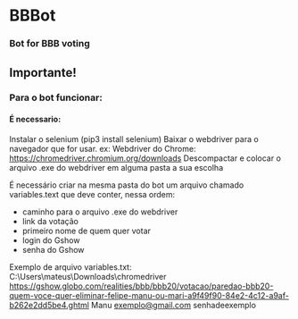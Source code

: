 # BBBot
### Bot for BBB voting

## Importante!
### Para o bot funcionar:
#### É necessario:
Instalar o selenium (pip3 install selenium)
Baixar o webdriver para o navegador que for usar.
ex: Webdriver do Chrome: https://chromedriver.chromium.org/downloads
Descompactar e colocar o arquivo .exe do webdriver em alguma pasta a sua escolha


É necessário criar na mesma pasta do bot um arquivo chamado variables.text que deve conter, nessa ordem:
- caminho para o arquivo .exe do webdriver
- link da votação
- primeiro nome de quem quer votar
- login do Gshow
- senha do Gshow

Exemplo de arquivo variables.txt: 
C:\\Users\\mateus\\Downloads\\chromedriver
https://gshow.globo.com/realities/bbb/bbb20/votacao/paredao-bbb20-quem-voce-quer-eliminar-felipe-manu-ou-mari-a9f49f90-84e2-4c12-a9af-b262e2dd5be4.ghtml
Manu
exemplo@gmail.com
senhadeexemplo

